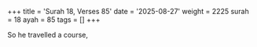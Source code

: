 +++
title = 'Surah 18, Verses 85'
date = '2025-08-27'
weight = 2225
surah = 18
ayah = 85
tags = []
+++

So he travelled a course,